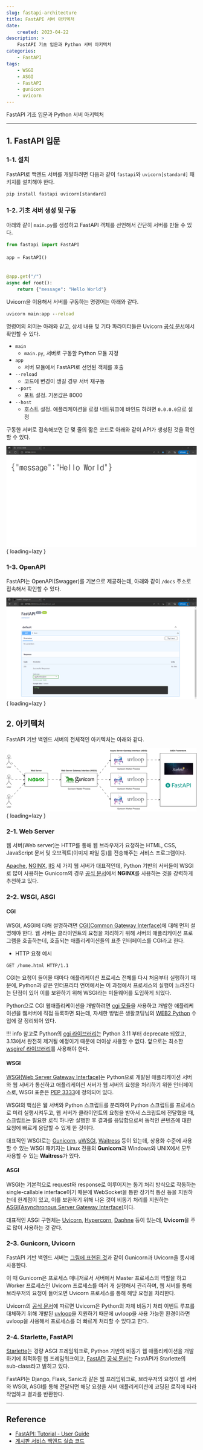 ```yaml
---
slug: fastapi-architecture
title: FastAPI 서버 아키텍처
date:
    created: 2023-04-22
description: >
    FastAPI 기초 입문과 Python 서버 아키텍처
categories:
    - FastAPI
tags:
    - WSGI
    - ASGI
    - FastAPI
    - gunicorn
    - uvicorn
---
```


FastAPI 기초 입문과 Python 서버 아키텍처  

<!-- more -->

---

## 1. FastAPI 입문

### 1-1. 설치

FastAPI로 백엔드 서버를 개발하려면 다음과 같이 `fastapi`와 `uvicorn[standard]` 패키지를 설치해야 한다.  

```bat
pip install fastapi uvicorn[standard]
```

### 1-2. 기초 서버 생성 및 구동

아래와 같이 `main.py`를 생성하고 FastAPI 객체를 선언해서 간단히 서버를 만들 수 있다.  

```python title="main.py"
from fastapi import FastAPI

app = FastAPI()


@app.get("/")
async def root():
    return {"message": "Hello World"}
```

Uvicorn을 이용해서 서버를 구동하는 명령어는 아래와 같다.  

```bat
uvicorn main:app --reload
```

명령어의 의미는 아래와 같고, 상세 내용 및 기타 파라미터들은 Uvicorn [공식 문서](https://www.uvicorn.org/settings/)에서 확인할 수 있다.  

- `main`
    - `main.py`, 서버로 구동할 Python 모듈 지정
- `app`
    - 서버 모듈에서 FastAPI로 선언된 객체를 호출
- `--reload`
    - 코드에 변경이 생길 경우 서버 재구동
- `--port`
    - 포트 설정. 기본값은 8000
- `--host`
    - 호스트 설정. 애플리케이션을 로컬 네트워크에 바인드 하려면 `0.0.0.0`으로 설정

구동한 서버로 접속해보면 단 몇 줄의 짧은 코드로 아래와 같이 API가 생성된 것을 확인할 수 있다.  

![fastapi_firstlook](./img/fastapi_firstlook.png){ loading=lazy }

### 1-3. OpenAPI

FastAPI는 OpenAPI(Swagger)를 기본으로 제공하는데, 아래와 같이 `/docs` 주소로 접속해서 확인할 수 있다.  

![fastapi_docs](./img/fastapi_docs.png){ loading=lazy }

## 2. 아키텍처

FastAPI 기반 백엔드 서버의 전체적인 아키텍처는 아래와 같다.  

![fastapi_server_architecture](./img/fastapi_server_architecture.png){ loading=lazy }

### 2-1. Web Server

웹 서버(Web server)는 HTTP를 통해 웹 브라우저가 요청하는 HTML, CSS, JavaScript 문서 및 오브젝트(이미지 파일 등)를 전송해주는 서비스 프로그램이다.  

[Apache](https://httpd.apache.org/), [NGINX](https://www.nginx.com/), [IIS](https://www.iis.net/) 세 가지 웹 서버가 대표적인데, Python 기반의 서버들이 WSGI로 많이 사용하는 Gunicorn의 경우 [공식 문서](https://docs.gunicorn.org/en/latest/deploy.html#nginx-configuration)에서 **NGINX**를 사용하는 것을 강력하게 추천하고 있다.  

### 2-2. WSGI, ASGI

#### CGI

WSGI, ASGI에 대해 설명하려면 [CGI(Common Gateway Interface)](https://en.wikipedia.org/wiki/Common_Gateway_Interface)에 대해 먼저 설명해야 한다. 웹 서버는 클라이언트의 요청을 처리하기 위해 서버의 애플리케이션 프로그램을 호출하는데, 호출되는 애플리케이션들의 표준 인터페이스를 CGI라고 한다.  

- HTTP 요청 예시

```
GET /home.html HTTP/1.1
```

CGI는 요청이 들어올 때마다 애플리케이션 프로세스 전체를 다시 처음부터 실행하기 때문에, Python과 같은 인터프리터 언어에서는 이 과정에서 프로세스의 실행이 느려진다는 단점이 있어 이를 보완하기 위해 WSGI라는 미들웨어를 도입하게 되었다.  

Python으로 CGI 웹애플리케이션을 개발하려면 [cgi 모듈](https://docs.python.org/3/library/cgi.html)을 사용하고 개발한 애플리케이션을 웹서버에 직접 등록하면 되는데, 자세한 방법은 생활코딩님의 [WEB2 Python](https://youtube.com/playlist?list=PLuHgQVnccGMDMxfZEpLbzHPZUEwObEaZq) 수업에 잘 정리되어 있다.  

!!! info
    참고로 Python의 [cgi 라이브러리](https://docs.python.org/3/library/cgi.html)는 Python 3.11 부터 deprecate 되었고, 3.13에서 완전히 제거될 예정이기 때문에 더이상 사용할 수 없다. 앞으로는 최소한 [wsgiref 라이브러리](https://docs.python.org/3/library/wsgiref.html)를 사용해야 한다.  

#### WSGI

[WSGI(Web Server Gateway Interface)](https://wsgi.readthedocs.io/)는 Python으로 개발된 애플리케이션 서버와 웹 서버가 통신하고 애플리케이션 서버가 웹 서버의 요청을 처리하기 위한 인터페이스로, WSGI 표준은 [PEP 3333](https://peps.python.org/pep-3333/)에 정의되어 있다.  

WSGI의 핵심은 웹 서버와 Python 스크립트를 분리하여 Python 스크립트를 프로세스로 미리 실행시켜두고, 웹 서버가 클라이언트의 요청을 받아서 스크립트에 전달했을 때, 스크립트는 필요한 로직 하나만 실행한 후 결과를 응답함으로써 동적인 콘텐츠에 대한 요청에 빠르게 응답할 수 있게 한 것이다.  

대표적인 WSGI로는 [Gunicorn](https://gunicorn.org/), [uWSGI](https://uwsgi-docs.readthedocs.io/en/latest/), [Waitress](https://docs.pylonsproject.org/projects/waitress/en/latest/) 등이 있는데, 상용화 수준에 사용할 수 있는 WSGI 패키지는 Linux 전용의 **Gunicorn**과 Windows와 UNIX에서 모두 사용할 수 있는 **Waitress**가 있다.  

#### ASGI

WSGI는 기본적으로 request와 response로 이루어지는 동기 처리 방식으로 작동하는 single-callable interface이기 때문에 WebSocket을 통한 장기적 통신 등을 지원하는데 한계점이 있고, 이를 보완하기 위해 나온 것이 비동기 처리를 지원하는 [ASGI(Asynchronous Server Gateway Interface)](https://asgi.readthedocs.io/)이다.  

대표적인 ASGI 구현체는 [Uvicorn](https://www.uvicorn.org/), [Hypercorn](https://pgjones.gitlab.io/hypercorn/), [Daphne](https://github.com/django/daphne) 등이 있는데, **Uvicorn**을 주로 많이 사용하는 것 같다.  

### 2-3. Gunicorn, Uvicorn

FastAPI 기반 백엔드 서버는 [그림에 표현된 것](#2-아키텍처)과 같이 Gunicorn과 Uvicorn을 동시에 사용한다.  

이 때 Gunicorn은 프로세스 매니저로서 서버에서 Master 프로세스의 역할을 하고 Worker 프로세스인 Uvicorn 프로세스를 여러 개 실행해서 관리하며, 웹 서버를 통해 브라우저의 요청이 들어오면 Uvicorn 프로세스를 통해 해당 요청을 처리한다.  

Uvicorn의 [공식 문서](https://www.uvicorn.org/settings/#implementation)에 따르면 Uvicorn은 Python의 자체 비동기 처리 이벤트 루프를 대체하기 위해 개발된 [uvloop](https://uvloop.readthedocs.io/)을 지원하기 때문에 uvloop을 사용 가능한 환경이라면 uvloop을 사용해서 프로세스를 더 빠르게 처리할 수 있다고 한다.  

### 2-4. Starlette, FastAPI

[Starlette](https://www.starlette.io/)는 경량 ASGI 프레임워크로, Python 기반의 비동기 웹 애플리케이션을 개발하기에 최적화된 웹 프레임워크이고, [FastAPI](https://fastapi.tiangolo.com/) [공식 문서](https://fastapi.tiangolo.com/features/#starlette-features)는 FastAPI가 Starlette의 sub-class라고 밝히고 있다.  

FastAPI는 Django, Flask, Sanic과 같은 웹 프레임워크로, 브라우저의 요청이 웹 서버와 WSGI, ASGI를 통해 전달되면 해당 요청을 서버 애플리케이션에 코딩된 로직에 따라 작업하고 결과를 반환한다.  

---
## Reference
- [FastAPI: Tutorial - User Guide](https://fastapi.tiangolo.com/tutorial/)
- [게시판 서비스 백엔드 실습 코드](https://github.com/djccnt15/fastapi_board)
